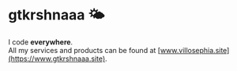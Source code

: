 # gtkrshnaaa 🌤️
I code **everywhere**.  
All my services and products can be found at [www.villosephia.site](https://www.gtkrshnaaa.site).  


